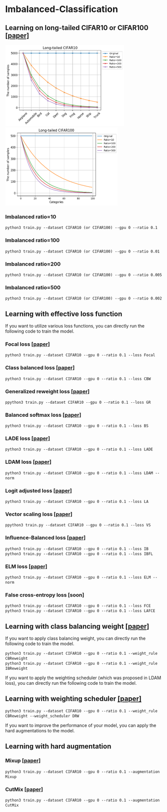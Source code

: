 # Imbalanced-Classification

## Learning on long-tailed CIFAR10 or CIFAR100 [[paper]](https://arxiv.org/abs/1901.05555)
<img src="figs/cifar10.png" width="380px" height=260px> <img src="figs/cifar100.png" width="360px" height=250px>
### Imbalanced ratio=10
```
python3 train.py --dataset CIFAR10 (or CIFAR100) --gpu 0 --ratio 0.1
```
### Imbalanced ratio=100
```
python3 train.py --dataset CIFAR10 (or CIFAR100) --gpu 0 --ratio 0.01
```
### Imbalanced ratio=200
```
python3 train.py --dataset CIFAR10 (or CIFAR100) --gpu 0 --ratio 0.005
```
### Imbalanced ratio=500
```
python3 train.py --dataset CIFAR10 (or CIFAR100) --gpu 0 --ratio 0.002
```
## Learning with effective loss function
If you want to utilize various loss functions, you can directly run the following code to train the model.

### Focal loss [[paper]](https://arxiv.org/abs/1708.02002)
```
python3 train.py --dataset CIFAR10 --gpu 0 --ratio 0.1 --loss Focal
```
### Class balanced loss [[paper]](https://arxiv.org/abs/1901.05555)
```
python3 train.py --dataset CIFAR10 --gpu 0 --ratio 0.1 --loss CBW
```
### Generalized reweight loss [[paper]](https://arxiv.org/abs/2103.16370)
```
ppython3 train.py --dataset CIFAR10 --gpu 0 --ratio 0.1 --loss GR
```
### Balanced softmax loss [[paper]](https://arxiv.org/abs/2007.10740)
```
python3 train.py --dataset CIFAR10 --gpu 0 --ratio 0.1 --loss BS
```
### LADE loss [[paper]](https://arxiv.org/abs/2012.00321)
```
python3 train.py --dataset CIFAR10 --gpu 0 --ratio 0.1 --loss LADE
```
### LDAM loss [[paper]](https://arxiv.org/abs/1906.07413)
```
python3 train.py --dataset CIFAR10 --gpu 0 --ratio 0.1 --loss LDAM --norm
```
### Logit adjusted loss [[paper]](https://arxiv.org/abs/2007.07314)
```
python3 train.py --dataset CIFAR10 --gpu 0 --ratio 0.1 --loss LA
```
### Vector scaling loss [[paper]](https://arxiv.org/abs/2103.01550)
```
ppython3 train.py --dataset CIFAR10 --gpu 0 --ratio 0.1 --loss VS
```
### Influence-Balanced loss [[paper]](https://arxiv.org/abs/2110.02444)
```
python3 train.py --dataset CIFAR10 --gpu 0 --ratio 0.1 --loss IB
python3 train.py --dataset CIFAR10 --gpu 0 --ratio 0.1 --loss IBFL
```
### ELM loss [[paper]](https://arxiv.org/abs/2306.09132)
```
python3 train.py --dataset CIFAR10 --gpu 0 --ratio 0.1 --loss ELM --norm
```
### False cross-entropy loss [soon]
```
python3 train.py --dataset CIFAR10 --gpu 0 --ratio 0.1 --loss FCE
python3 train.py --dataset CIFAR10 --gpu 0 --ratio 0.1 --loss LAFCE
```

## Learning with class balancing weight [[paper]](https://arxiv.org/abs/1901.05555)
If you want to apply class balancing weight, you can directly run the following code to train the model.

```
python3 train.py --dataset CIFAR10 --gpu 0 --ratio 0.1 --weight_rule CBReweight
python3 train.py --dataset CIFAR10 --gpu 0 --ratio 0.1 --weight_rule IBReweight
```

If you want to apply the weighting scheduler (which was proposed in LDAM loss), you can directly run the following code to train the model.

## Learning with weighting scheduler [[paper]](https://arxiv.org/abs/1906.07413)
```
python3 train.py --dataset CIFAR10 --gpu 0 --ratio 0.1 --weight_rule CBReweight --weight_scheduler DRW
```

If you want to improve the performance of your model, you can apply the hard augmentations to the model.
## Learning with hard augmentation
### Mixup [[paper]](https://arxiv.org/abs/1710.09412)
```
python3 train.py --dataset CIFAR10 --gpu 0 --ratio 0.1 --augmentation Mixup
```
### CutMix [[paper]](https://arxiv.org/abs/1905.04899)
```
python3 train.py --dataset CIFAR10 --gpu 0 --ratio 0.1 --augmentation CutMix
```



